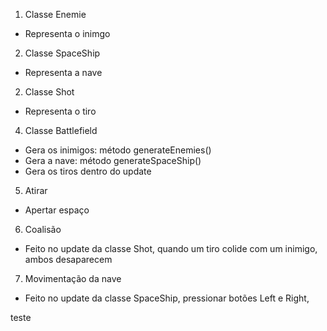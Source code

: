 1. Classe Enemie
- Representa o inimgo

2. Classe SpaceShip
- Representa a nave

2. Classe Shot
- Representa o tiro

4. Classe Battlefield
- Gera os inimigos: método generateEnemies()
- Gera a nave: método generateSpaceShip()
- Gera os tiros dentro do update


5. Atirar
- Apertar espaço

6. Coalisão
- Feito no update da classe Shot, quando um tiro colide com um inimigo, ambos desaparecem


7. Movimentação da nave
- Feito no update da classe SpaceShip, pressionar botões Left e Right, 

teste